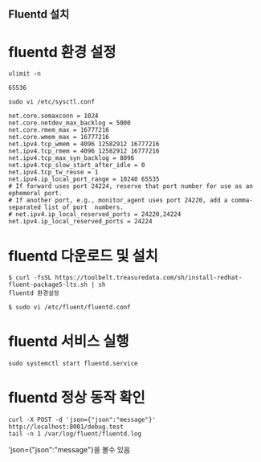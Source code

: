 Fluentd 설치
-----------------

# fluentd 환경 설정

	ulimit -n

	65536

	sudo vi /etc/sysctl.conf

	net.core.somaxconn = 1024
	net.core.netdev_max_backlog = 5000
	net.core.rmem_max = 16777216
	net.core.wmem_max = 16777216
	net.ipv4.tcp_wmem = 4096 12582912 16777216
	net.ipv4.tcp_rmem = 4096 12582912 16777216
	net.ipv4.tcp_max_syn_backlog = 8096
	net.ipv4.tcp_slow_start_after_idle = 0
	net.ipv4.tcp_tw_reuse = 1
	net.ipv4.ip_local_port_range = 10240 65535
	# If forward uses port 24224, reserve that port number for use as an ephemeral port.
	# If another port, e.g., monitor_agent uses port 24220, add a comma-separated list of port 	numbers.
	# net.ipv4.ip_local_reserved_ports = 24220,24224
	net.ipv4.ip_local_reserved_ports = 24224

# fluentd 다운로드 및 설치

	$ curl -fsSL https://toolbelt.treasuredata.com/sh/install-redhat-fluent-package5-lts.sh | sh
	fluentd 환경설정

	$ sudo vi /etc/fluent/fluentd.conf

# fluentd 서비스 실행
	sudo systemctl start fluentd.service

# fluentd 정상 동작 확인
	curl -X POST -d 'json={"json":"message"}' http://localhost:8001/debug.test
	tail -n 1 /var/log/fluent/fluentd.log

'json={"json":"message"}을 볼수 있음